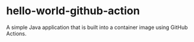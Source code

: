 # hello-world-github-action

A simple Java application that is built into a container image using GitHub
Actions.
